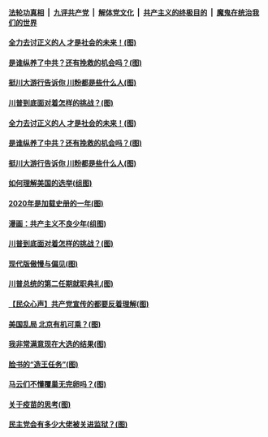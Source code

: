 ####  [法轮功真相](../../../../basic/blob/master/README.md?t=11171502) &nbsp;|&nbsp; [九评共产党](../../../../9ping.md/blob/master/README.md?t=11171502) &nbsp;|&nbsp; [解体党文化](../../../../jtdwh.md/blob/master/README.md?t=11171502)  &nbsp;|&nbsp; [共产主义的终极目的](../../../../gczydzjmd.md/blob/master/README.md?t=11171502) &nbsp;|&nbsp; [魔鬼在统治我们的世界](../../../../mgztzwmdsj.md/blob/master/README.md?t=11171502) 

#### [全力去讨正义的人 才是社会的未来！(图)](../pages/p4/952792.md?t=11171502) 

#### [是谁纵养了中共？还有挽救的机会吗？(图)](../pages/p4/952789.md?t=11171502) 

#### [挺川大游行告诉你 川粉都是些什么人(图)](../pages/p4/952793.md?t=11171502) 



#### [川普到底面对着怎样的挑战？(图)](../pages/p4/952690.md?t=11171502) 

#### [全力去讨正义的人 才是社会的未来！(图)](../pages/p4/952792.md?t=11171502) 

#### [是谁纵养了中共？还有挽救的机会吗？(图)](../pages/p4/952789.md?t=11171502) 

#### [挺川大游行告诉你 川粉都是些什么人(图)](../pages/p4/952793.md?t=11171502) 

#### [如何理解美国的选举(组图)](../pages/p4/952790.md?t=11171502) 

#### [2020年是加载史册的一年(图)](../pages/p4/952783.md?t=11171502) 

#### [漫画：共产主义不良少年(组图)](../pages/p4/952780.md?t=11171502) 




#### [川普到底面对着怎样的挑战？(图)](../pages/p4/952690.md?t=11171502) 

#### [现代版傲慢与偏见(图)](../pages/p4/952689.md?t=11171502) 

#### [川普总统的第二任期就职典礼(图)](../pages/p4/952650.md?t=11171502) 


#### [【民众心声】共产党宣传的都要反着理解(图)](../pages/p4/952533.md?t=11171502) 

#### [美国乱局 北京有机可乘？(图)](../pages/p4/952578.md?t=11171502) 

#### [我非常满意现在大选的结果(图)](../pages/p4/952572.md?t=11171502) 

#### [脸书的“造王任务”(图)](../pages/p4/952614.md?t=11171502) 

#### [马云们不懂覆巢无完卵吗？(图)](../pages/p4/952612.md?t=11171502) 

#### [关于疫苗的思考(图)](../pages/p4/952473.md?t=11171502) 

#### [民主党会有多少大佬被关进监狱？(图)](../pages/p4/952587.md?t=11171502) 

